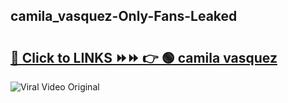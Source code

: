 
 ## camila_vasquez-Only-Fans-Leaked

# <h2><a href="https://clipsfans.com/camila_vasquez&ref=git">🔗 Click to LINKS ⏩⏩ 👉 🟢 camila vasquez </a></h2>

<a href="https://clipsfans.com/camila_vasquez&ref=git" rel="nofollow" data-target="animated-image.originalLink"><img src="https://i.ibb.co.com/xMMVF88/686577567.gif" alt="Viral Video Original" style="max-width: 100%; display: inline-block;" data-target="animated-image.originalImage"></a>

